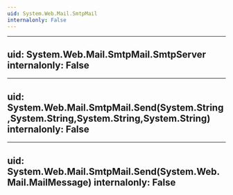 ```yaml
---
uid: System.Web.Mail.SmtpMail
internalonly: False
---
```


---
uid: System.Web.Mail.SmtpMail.SmtpServer
internalonly: False
---

---
uid: System.Web.Mail.SmtpMail.Send(System.String,System.String,System.String,System.String)
internalonly: False
---

---
uid: System.Web.Mail.SmtpMail.Send(System.Web.Mail.MailMessage)
internalonly: False
---
